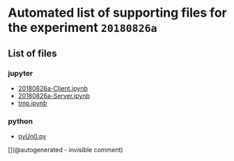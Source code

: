 # Automated list of supporting files for the __experiment `20180826a`__

## List of files

### jupyter

* [20180826a-Client.ipynb](/matty/20180826a/20180826a-Client.ipynb)
* [20180826a-Server.ipynb](/matty/20180826a/20180826a-Server.ipynb)
* [tmp.ipynb](/tmp.ipynb)


### python

* [pyUn0.py](/matty/20180826a/pyUn0.py)


[](@autogenerated - invisible comment)